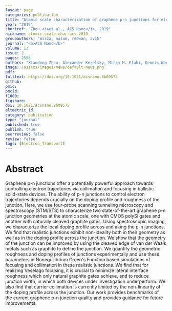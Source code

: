 ```yaml
---
layout: page
categories: publication
title: "Atomic scale characterization of graphene p-n junctions for electron-optical applications"
year: "2019"
shortref: "Zhou <i>et al., ACS Nano</i>, 2019"
nickname: atomic-scale-char-acs-2019
groupauthors: "mirza, masum, redwan, avik"
journal: "<b>ACS Nano</b>"
volume: 13
issue: 2
pages: 2558
authors: "Xiaodong Zhou, Alexander Kerelsky, Mirza M. Elahi, Dennis Wang, K. M. Masum Habib, Redwan N. Sajjad, Pratik Agnihotri, Ji Ung Lee, Avik W. Ghosh, Frances M. Ross, and Abhay N. Pasupathy"
image: /assets/images/news/default-news.png
pdf: 
fulltext: https://doi.org/10.1021/acsnano.8b09575
github: 
pmid: 
pmcid: 
f1000: 
figshare: 
doi: 10.1021/acsnano.8b09575
altmetric_id:
category: publication
type: "journal"
published: true
publish: true
peerreview: false
review: false
tags: [Electron_Transport]
---
```


# Abstract 
Graphene p-n junctions offer a potentially powerful approach towards controlling electron trajectories via collimation and focusing in ballistic solid-state devices. The ability of p-n junctions to control electron trajectories depends crucially on the doping profile and roughness of the junction. Here, we use four-probe scanning tunneling microscopy and spectroscopy (STM/STS) to characterize two state-of-the-art graphene p-n junction geometries at the atomic scale, one with CMOS polySi gates and another with naturally cleaved graphite gates. Using spectroscopic imaging, we characterize the local doping profile across and along the p-n junctions. We find that realistic junctions exhibit non-ideality both in their geometry as well as in the doping profile across the junction. We show that the geometry of the junction can be improved by using the cleaved edge of van der Waals metals such as graphite to define the junction. We quantify the geometric roughness and doping profiles of junctions experimentally and use these parameters in Nonequilibrium Green's Function based simulations of focusing and collimation in these realistic junctions. We find that for realizing Veselago focusing, it is crucial to minimize lateral interface roughness which only natural graphite gates achieve, and to reduce junction width, in which both devices under investigation underperform. We also find that carrier collimation is currently limited by the non-linearity of the doping profile across the junction. Our work provides benchmarks of the current graphene p-n junction quality and provides guidance for future improvements.
